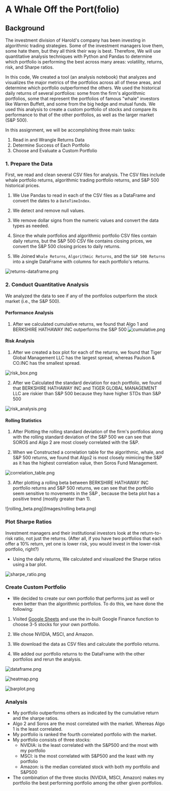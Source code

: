 # A Whale Off the Port(folio)


## Background

The investment division of Harold's company has been investing in algorithmic trading strategies. Some of the investment managers love them, some hate them, but they all think their way is best. Therefore, We will use quantitative analysis techniques with Python and Pandas to determine which portfolio is performing the best across many areas: volatility, returns, risk, and Sharpe ratios.

In this code, We created a tool (an analysis notebook) that analyzes and visualizes the major metrics of the portfolios across all of these areas, and determine which portfolio outperformed the others. We used the historical daily returns of several portfolios: some from the firm's algorithmic portfolios, some that represent the portfolios of famous "whale" investors like Warren Buffett, and some from the big hedge and mutual funds. We used this analysis to create a custom portfolio of stocks and compare its performance to that of the other portfolios, as well as the larger market (S&P 500).

In this assignment, we will be accomplishing three main tasks:

1. Read in and Wrangle Returns Data
2. Determine Success of Each Portfolio
3. Choose and Evaluate a Custom Portfolio


### 1. Prepare the Data

First, we read and clean several CSV files for analysis. The CSV files include whale portfolio returns, algorithmic trading portfolio returns, and S&P 500 historical prices. 

1. We Use Pandas to read in each of the CSV files as a DataFrame and convert the dates to a `DateTimeIndex`.

2. We detect and remove null values.

3. We remove dollar signs from the numeric values and convert the data types as needed.

4. Since the whale portfolios and algorithmic portfolio CSV files contain daily returns, but the S&P 500 CSV file contains closing prices, we convert the S&P 500 closing prices to daily returns.

5. We Joined `Whale Returns`, `Algorithmic Returns`, and the `S&P 500 Returns` into a single DataFrame with columns for each portfolio's returns.

  ![returns-dataframe.png](Images/returns-dataframe.png)

### 2. Conduct Quantitative Analysis

We analyzed the data to see if any of the portfolios outperform the stock market (i.e., the S&P 500).

#### Performance Analysis

1. After we calculated cumulative returns, we found that Algo 1 and BERKSHIRE HATHAWAY INC outperforms the S&P 500
 ![cumulative.png](Images/cumulative.png)
#### Risk Analysis

1. After we created a box plot for each of the returns, we found that Tiger Global Management LLC has the largest spread, whereas Paulson & CO.INC has the smallest spread.

 ![risk_box.png](Images/risk_box.png)

2. After we Calculated the standard deviation for each portfolio, we found that BERKSHIRE HATHAWAY INC and TIGER GLOBAL MANAGEMENT LLC are riskier than S&P 500 because they have higher STDs than S&P 500

 ![risk_analysis.png](Images/risk_analysis.png)

#### Rolling Statistics

1. After Plotting the rolling standard deviation of the firm's portfolios along with the rolling standard deviation of the S&P 500 we can see that SOROS and Algo 2 are most closely correlated with the S&P.


2. When we Constructed a correlation table for the algorithmic, whale, and S&P 500 returns, we found that Algo2 is most closely mimicing the S&P as it has the highest correlation value, then Soros Fund Management. 

![correlation_table.png](Images/correlation_table.png)

3. After plotting a rolling beta between BERKSHIRE HATHAWAY INC portfolio returns and S&P 500 returns, we can see that the portfolio seem sensitive to movements in the S&P , because the beta plot has a positive trend (mostly greater than 1).

![rolling_beta.png](Images/rolling beta.png)

### Plot Sharpe Ratios

Investment managers and their institutional investors look at the return-to-risk ratio, not just the returns. (After all, if you have two portfolios that each offer a 10% return, yet one is lower risk, you would invest in the lower-risk portfolio, right?)

- Using the daily returns, We calculated and visualized the Sharpe ratios using a bar plot.


![sharpe_ratio.png](Images/sharpe_ratio.png)

### Create Custom Portfolio

- We decided to create our own portfolio that performs just as well or even better than the algorithmic portfolios. To do this, we have done the following:

1. Visited [Google Sheets](https://docs.google.com/spreadsheets/) and use the in-built Google Finance function to choose 3-5 stocks for your own portfolio.

2. We chose NVIDIA, MSCI, and Amazon.

3. We download the data as CSV files and calculate the portfolio returns.

4. We added our portfolio returns to the DataFrame with the other portfolios and rerun the analysis.

 ![dataframe.png](Images/dataframe.png)
 
 ![heatmap.png](Images/heatmap.png)
 
 ![barplot.png](Images/barplot.png)


### Analysis
- My portfolio outperforms others as indicated by the cumulative return and the sharpe ratios.
- Algo 2 and Soros are the most correlated with the market. Whereas Algo 1 is the least correlated.
- My portfolio is ranked the fourth correlated portfolio with the market.
- My portfolio consists of three stocks:
   - NVIDIA: is the least correlated with the S&P500 and the most with my portfolio
   - MSCI: is the most correlated with S&P500 and the least with my portfolio
   - Amazon: is the median correlated stock with both my portfolio and S&P500
 - The combination of the three stocks (NVIDIA, MSCI, Amazon) makes my portfolio the best performing portfolio among the other given portfolios.



